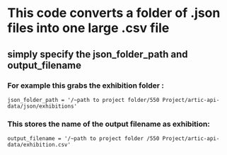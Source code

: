 # This code converts a folder of .json files into one large .csv file

## simply specify the  json_folder_path  and output_filename

### For example this grabs the exhibition folder : 
```Cython
json_folder_path = '/~path to project folder/550 Project/artic-api-data/json/exhibitions'
```
### This stores the name of the  output filename as exhibition:
```Cython
output_filename = '/~path to project folder /550 Project/artic-api-data/exhibition.csv'
```
